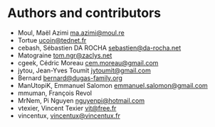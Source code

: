 # Authors and contributors

- Moul, Maël Azimi <ma.azimi@moul.re>
- Tortue <ucoin@tednet.fr>
- cebash, Sébastien DA ROCHA <sebastien@da-rocha.net>
- Matograine <tom.ngr@zaclys.net>
- cgeek, Cédric Moreau <cem.moreau@gmail.com>
- jytou, Jean-Yves Toumit <jytoumit@gmail.com>
- Bernard <bernard@dugas-family.org>
- ManUtopiK, Emmanuel Salomon <emmanuel.salomon@gmail.com>
- mmuman, François Revol
- MrNem, Pi Nguyen <nguyenpi@hotmail.com>
- vtexier, Vincent Texier <vit@free.fr>
- vincentux, <vincentux@vincentux.fr>
